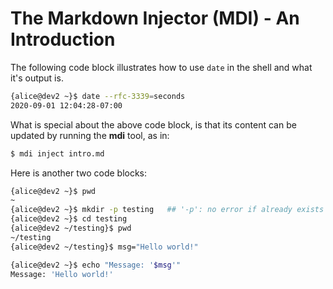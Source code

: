 # The Markdown Injector (MDI) - An Introduction

The following code block illustrates how to use `date` in the shell and what it's output is.

<!-- code-block #1 -->
```sh
{alice@dev2 ~}$ date --rfc-3339=seconds
2020-09-01 12:04:28-07:00
```

What is special about the above code block, is that its content can be updated by running the **mdi** tool, as in:

```sh
$ mdi inject intro.md
```

Here is another two code blocks:

<!-- code-block label=set-msg -->
```sh
{alice@dev2 ~}$ pwd
~
{alice@dev2 ~}$ mkdir -p testing   ## '-p': no error if already exists
{alice@dev2 ~}$ cd testing
{alice@dev2 ~/testing}$ pwd
~/testing
{alice@dev2 ~/testing}$ msg="Hello world!"
```

<!-- code-block #3 -->
```sh
{alice@dev2 ~}$ echo "Message: '$msg'"
Message: 'Hello world!'
```

